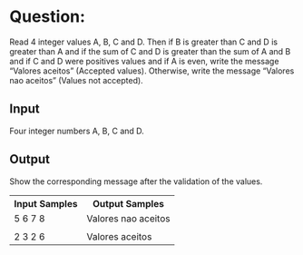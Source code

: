 # Question:
Read 4 integer values A, B, C and D. Then if B is greater than C and D is greater than A and if the sum of C and D is greater than the sum of A and B and if C and D were positives values and if A is even, write the message “Valores aceitos” (Accepted values). Otherwise, write the message “Valores nao aceitos” (Values not accepted).

## Input
Four integer numbers A, B, C and D.

## Output
Show the corresponding message after the validation of the values​​.


<table>
<tr>
    <th>Input Samples</th>
    <th>Output Samples</th>
</tr>
<tr></tr>

<tr>
    <td>5 6 7 8</td>
    <td>Valores nao aceitos</td>
</tr>
<tr></tr>
<tr>
    <td></td>
    <td></td>
</tr>
<tr></tr>

<tr>
    <td>2 3 2 6</td>
    <td>Valores aceitos</td>
</tr>


</table>
